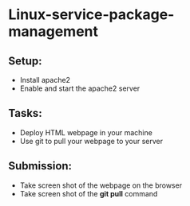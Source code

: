 # Linux-service-package-management

## Setup:

- Install apache2 
- Enable and start the apache2 server

## Tasks:

- Deploy HTML webpage in your machine
- Use git to pull your webpage to your server

## Submission:

- Take screen shot of the webpage on the browser 
- Take screen shot of the **git pull** command
